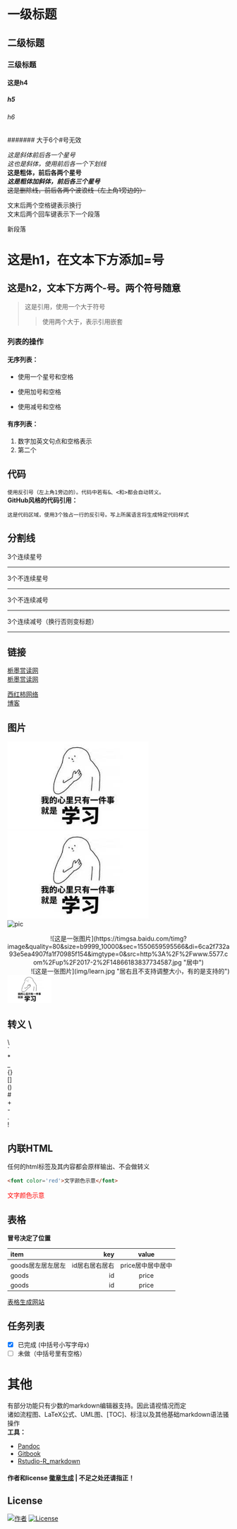 # 一级标题  
## 二级标题
### 三级标题
#### 这是h4
##### h5
###### h6
####### 大于6个#号无效

*这是斜体前后各一个星号*  
_这也是斜体，使用前后各一个下划线_  
**这是粗体，前后各两个星号**  
***这是粗体加斜体，前后各三个星号***  
~~这是删除线，前后各两个波浪线（左上角1旁边的）~~

文末后两个空格键表示换行  
文末后两个回车键表示下一个段落

新段落  

这是h1，在文本下方添加=号
==  
这是h2，文本下方两个-号。两个符号随意
--

>这是引用，使用一个大于符号
>>使用两个大于，表示引用嵌套

### 列表的操作

#### 无序列表：
* 使用一个星号和空格
+ 使用加号和空格
- 使用减号和空格


#### 有序列表：
1. 数字加英文句点和空格表示
2. 第二个

## 代码  
`使用反引号（左上角1旁边的）。代码中若有&、<和>都会自动转义。`  
**GitHub风格的代码引用：**
```
这是代码区域，使用3个独占一行的反引号。写上所属语言将生成特定代码样式
```    

## 分割线  
3个连续星号
***  
3个不连续星号
* * *
3个不连续减号
- - -
3个连续减号（换行否则变标题）

---

## 链接  
[栀墨赏读网](https://www.acdiost.ink)  
[栀墨赏读网](https://www.acdiost.ink "栀墨赏读网title")  

[1]:https://yunmian.netlify.com
[西红柿网络][1]  
<a href='https://www.acdiost.cc' target='_blank' title="标签链接" alt="博客">博客</a>  

## 图片  
![pic](img/learn.jpg)  
[![pic](img/learn.jpg "title 本地图片 带链接")](https://opensource.org/licenses/mit-license.php)  
![pic](https://timgsa.baidu.com/timg?image&quality=80&size=b9999_10000&sec=1550659649323&di=54be93ae6273a68849e4732984cf2820&imgtype=0&src=http%3A%2F%2Fpic.962.net%2Fup%2F2016-9%2F2016918165638676.jpg)  
<div align=center> ![这是一张图片](https://timgsa.baidu.com/timg?image&quality=80&size=b9999_10000&sec=1550659595566&di=6ca2f732a93e5ea4907fa1f70985f154&imgtype=0&src=http%3A%2F%2Fwww.5577.com%2Fup%2F2017-2%2F14866183837734587.jpg "居中")</div>
<div align=right> ![这是一张图片](img/learn.jpg "居右且不支持调整大小，有的是支持的")</div>  
<img src='img/learn.jpg' alt='描述' title='直接使用img标签改变大小' width='100' />  

## 转义 \  
\\  
\`  
\*  
\_  
\{}  
\[]  
\()  
\#  
\+  
\-  
\.  
\!  

## 内联HTML  
任何的html标签及其内容都会原样输出、不会做转义  
```html
<font color='red'>文字颜色示意</font>
```
<font color='red'>文字颜色示意</font>

## 表格  
**冒号决定了位置**  

|item|key|value|
|:-|-:|:-:|
|goods居左居左居左|id居右居右居右|price居中居中居中|
|goods|id|price|
|goods|id|price|

[表格生成网站](http://www.tablesgenerator.com/markdown_tables)


## 任务列表  
- [x] 已完成 (中括号小写字母x)
- [ ] 未做（中括号里有空格）

# 其他  
有部分功能只有少数的markdown编辑器支持。因此请视情况而定  
诸如流程图、LaTeX公式、UML图、[TOC]、标注以及其他基础markdown语法骚操作   
**工具：**
- [Pandoc](http://www.pandoc.org)
- [Gitbook](https://www.gitbook.com)
- [Rstudio-R_markdown](https://www.rstudio.com "knitr")

#### 作者和license [徽章生成](https://shields.io) | 不足之处还请指正！
## License
[![作者](https://img.shields.io/badge/%E4%BD%9C%E8%80%85-acdiost-orange.svg)](https://www.acdiost.cc)
[![License](https://img.shields.io/crates/l/markdown.svg)](https://www.apache.org/licenses/LICENSE-2.0.html)
